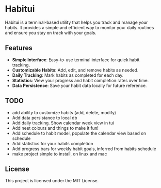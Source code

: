 # Habitui

Habitui is a terminal-based utility that helps you track and manage your habits. It provides a simple and efficient way to monitor your daily routines and ensure you stay on track with your goals.

## Features

- **Simple Interface**: Easy-to-use terminal interface for quick habit tracking.
- **Customizable Habits**: Add, edit, and remove habits as needed.
- **Daily Tracking**: Mark habits as completed for each day.
- **Statistics**: View your progress and habit completion rates over time.
- **Data Persistence**: Save your habit data locally for future reference.

## TODO

- add ability to customize habits (add, delete, modify)
- Add data persistance to local db
- Add daily tracking. Show calendar week view in tui
- Add neet colours and things to make it fun!
- Add schedule to habit model, populate the calendar view based on schedule
- Add statistics for your habits completion
- Add progress bars for weekly habit goals, inferred from habits schedule
- make project simple to install, on linux and mac

## License

This project is licensed under the MIT License.
